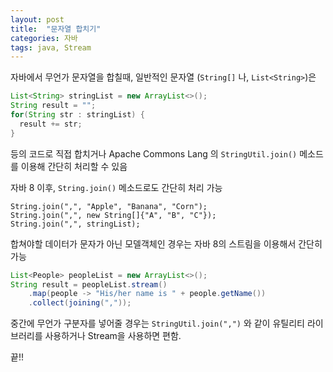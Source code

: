 ```yaml
---
layout: post
title:  "문자열 합치기"
categories: 자바
tags: java, Stream
---
```


자바에서 무언가 문자열을 합칠때,
일반적인 문자열 (`String[]` 나, `List<String>`)은


```java
List<String> stringList = new ArrayList<>();
String result = "";
for(String str : stringList) {
  result += str;
}
```

등의 코드로 직접 합치거나
Apache Commons Lang 의 `StringUtil.join()` 메소드를 이용해 간단히 처리할 수 있음

자바 8 이후,
`String.join()` 메소드로도 간단히 처리 가능

```
String.join(",", "Apple", "Banana", "Corn");
String.join(",", new String[]{"A", "B", "C"});
String.join(",", stringList);
```


합쳐야할 데이터가 문자가 아닌 모델객체인 경우는 자바 8의 스트림을 이용해서 간단히 가능

```java
List<People> peopleList = new ArrayList<>();
String result = peopleList.stream()
    .map(people -> "His/her name is " + people.getName())
    .collect(joining(","));
```

중간에 무언가 구분자를 넣어줄 경우는 `StringUtil.join(",")` 와 같이 유틸리티 라이브러리를 사용하거나 Stream을 사용하면 편함.

끝!!

